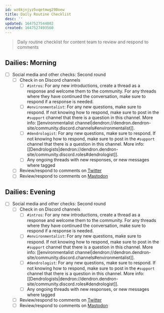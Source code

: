 ```yaml
---
id: wz6kjnjyz5vqetmwg290oew
title: Daily Routine Checklist
desc: ''
updated: 1647527544002
created: 1647527493560
---
```


> Daily routine checklist for content team to review and respond to comments

## Dailies: Morning

- [ ] Social media and other checks: Second round
  - [ ] Check in on Discord channels
    - [ ] `#intros`: For any new introductions, create a thread as a response and welcome them to the community. For any threads where they have continued the conversation, make sure to respond if a response is needed.
    - [ ] `#environmentalist`: For any new questions, make sure to respond. If not knowing how to respond, make sure to post in the `#support` channel that there is a question in this channel. More info: [[environmentalist channel|dendron://dendron.dendron-site/community.discord.channels#environmentalist]].
    - [ ] `#dendrologist`: For any new questions, make sure to respond. If not knowing how to respond, make sure to post in the `#support` channel that there is a question in this channel. More info: [[Dendrologists|dendron://dendron.dendron-site/community.discord.roles#dendrologist]].
    - [ ] Any ongoing threads with new responses, or new messages where tagged
  - [ ] Review/respond to comments on [Twitter](https://twitter.com/dendronhq)
  - [ ] Review/respond to comments on [Mastodon](https://fosstodon.org/@dendronhq)

## Dailies: Evening

- [ ] Social media and other checks: Second round
  - [ ] Check in on Discord channels
    - [ ] `#intros`: For any new introductions, create a thread as a response and welcome them to the community. For any threads where they have continued the conversation, make sure to respond if a response is needed.
    - [ ] `#environmentalist`: For any new questions, make sure to respond. If not knowing how to respond, make sure to post in the `#support` channel that there is a question in this channel. More info: [[environmentalist channel|dendron://dendron.dendron-site/community.discord.channels#environmentalist]].
    - [ ] `#dendrologist`: For any new questions, make sure to respond. If not knowing how to respond, make sure to post in the `#support` channel that there is a question in this channel. More info: [[Dendrologists|dendron://dendron.dendron-site/community.discord.roles#dendrologist]].
    - [ ] Any ongoing threads with new responses, or new messages where tagged
  - [ ] Review/respond to comments on [Twitter](https://twitter.com/dendronhq)
  - [ ] Review/respond to comments on [Mastodon](https://fosstodon.org/@dendronhq)
